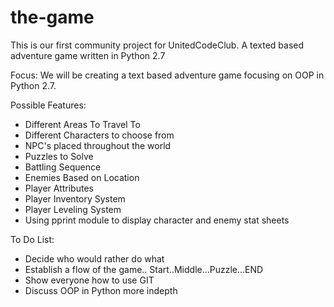 

the-game
========

This is our first community project for UnitedCodeClub. A texted based adventure game written in Python 2.7

Focus: We will be creating a text based adventure game focusing on OOP in Python 2.7.

Possible Features:
- Different Areas To Travel To
- Different Characters to choose from
- NPC's placed throughout the world
- Puzzles to Solve
- Battling Sequence
- Enemies Based on Location
- Player Attributes
- Player Inventory System
- Player Leveling System
- Using pprint module to display character and enemy stat sheets

To Do List:
- Decide who would rather do what
- Establish a flow of the game.. Start..Middle...Puzzle...END
- Show everyone how to use GIT
- Discuss OOP in Python more indepth

